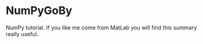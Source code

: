 # NumPyGoBy
NumPy tutorial. If you like me come from MatLab you will find this summary really useful.
